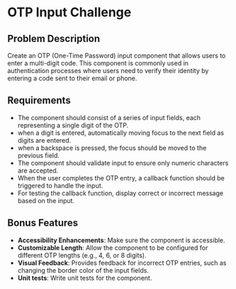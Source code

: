 # OTP Input Challenge

## Problem Description

Create an OTP (One-Time Password) input component that allows users to enter a multi-digit code. This component is commonly used in authentication processes where users need to verify their identity by entering a code sent to their email or phone.

## Requirements

- The component should consist of a series of input fields, each representing a single digit of the OTP.
- when a digit is entered, automatically moving focus to the next field as digits are entered.
- when a backspace is pressed, the focus should be moved to the previous field.
- The component should validate input to ensure only numeric characters are accepted.
- When the user completes the OTP entry, a callback function should be triggered to handle the input.
- For testing the callback function, display correct or incorrect message based on the input.

## Bonus Features

- **Accessibility Enhancements**: Make sure the component is accessible.
- **Customizable Length**: Allow the component to be configured for different OTP lengths (e.g., 4, 6, or 8 digits).
- **Visual Feedback**: Provides feedback for incorrect OTP entries, such as changing the border color of the input fields.
- **Unit tests**: Write unit tests for the component.
